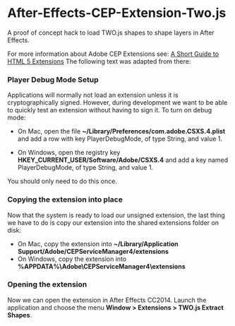 After-Effects-CEP-Extension-Two.js
==================================

A proof of concept hack to load TWO.js shapes to shape layers in After Effects.

For more information about Adobe CEP Extensions see: [A Short Guide to HTML 5 Extensions](http://www.adobe.com/devnet/creativesuite/articles/a-short-guide-to-HTML5-extensions.html) The following text was adapted from there:

### Player Debug Mode Setup

Applications will normally not load an extension unless it is cryptographically signed. However, during development we want to be able to quickly test an extension without having to sign it. To turn on debug mode:

* On Mac, open the file **~/Library/Preferences/com.adobe.CSXS.4.plist** and add a row with key PlayerDebugMode, of type String, and value 1.

* On Windows, open the registry key **HKEY_CURRENT_USER/Software/Adobe/CSXS.4** and add a key named PlayerDebugMode, of type String, and value 1.

You should only need to do this once.

### Copying the extension into place

Now that the system is ready to load our unsigned extension, the last thing we have to do is copy our extension into the shared extensions folder on disk:

* On Mac, copy the extension into **~/Library/Application Support/Adobe/CEPServiceManager4/extensions**
* On Windows, copy the extension into **%APPDATA%\Adobe\CEPServiceManager4\extensions**

### Opening the extension
Now we can open the extension in After Effects CC2014. Launch the application and choose the menu **Window > Extensions > TWO.js Extract Shapes**.
